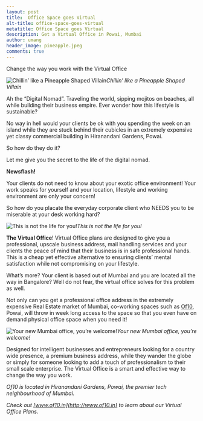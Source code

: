 ```yaml
---
layout: post
title:  Office Space goes Virtual
alt-title: office-space-goes-virtual
metatitle: Office Space goes Virtual
description: Get a Virtual Office in Powai, Mumbai
author: umang
header_image: pineapple.jpeg
comments: true
---
```

Change the way you work with the Virtual Office

![Chillin’ like a Pineapple Shaped Villain](https://cdn-images-1.medium.com/max/9792/1*kvySXIFlYB3jX8R1PCglBw.jpeg)*Chillin’ like a Pineapple Shaped Villain*

Ah the “Digital Nomad”. Traveling the world, sipping mojitos on beaches, all while building their business empire. Ever wonder how this lifestyle is sustainable?

No way in hell would your clients be ok with you spending the week on an island while they are stuck behind their cubicles in an extremely expensive yet classy commercial building in Hiranandani Gardens, Powai.

So how do they do it?

Let me give you the secret to the life of the digital nomad.

**Newsflash!**

Your clients do not need to know about your exotic office environment! Your work speaks for yourself and your location, lifestyle and working environment are only your concern!

So how do you placate the everyday corporate client who NEEDS you to be miserable at your desk working hard?

![This is not the life for you!](https://cdn-images-1.medium.com/max/3840/1*3AVlHwVrZFpONcUuMuhEHg.jpeg)*This is not the life for you!*

**The Virtual Office**! Virtual Office plans are designed to give you a professional, upscale business address, mail handling services and your clients the peace of mind that their business is in safe professional hands. This is a cheap yet effective alternative to ensuring clients’ mental satisfaction while not compromising on your lifestyle.

What’s more? Your client is based out of Mumbai and you are located all the way in Bangalore? Well do not fear, the virtual office solves for this problem as well.

Not only can you get a professional office address in the extremely expensive Real Estate market of Mumbai, co-working spaces such as [Of10](http://of10.in), Powai, will throw in week long access to the space so that you even have on demand physical office space when you need it!

![Your new Mumbai office, you’re welcome!](https://cdn-images-1.medium.com/max/2000/1*FwK-8DnoKJdDDD7c0y-rEg.png)*Your new Mumbai office, you’re welcome!*

Designed for intelligent businesses and entrepreneurs looking for a country wide presence, a premium business address, while they wander the globe or simply for someone looking to add a touch of professionalism to their small scale enterprise. The Virtual Office is a smart and effective way to change the way you work.

*Of10 is located in Hiranandani Gardens, Powai, the premier tech neighbourhood of Mumbai.*

*Check out [www.of10.in](http://www.of10.in) to learn about our Virtual Office Plans.*
